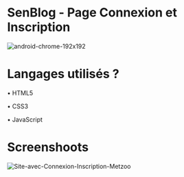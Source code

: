 # SenBlog - Page Connexion et Inscription
![android-chrome-192x192](https://user-images.githubusercontent.com/129201720/228561688-197b11d9-1a05-44b0-b890-186598549901.png)
# Langages utilisés ?
• HTML5

• CSS3

• JavaScript
# Screenshoots
![Site-avec-Connexion-Inscription-Metzoo](https://user-images.githubusercontent.com/129201720/228562005-ccea7a00-f74f-4f00-a3fe-60d049e162bf.png)
